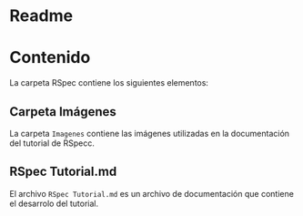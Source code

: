 # Readme

# Contenido

La carpeta RSpec contiene los siguientes elementos:

## Carpeta Imágenes

La carpeta `Imagenes` contiene las imágenes utilizadas en la documentación del tutorial de RSpecc.

## RSpec Tutorial.md

El archivo `RSpec Tutorial.md` es un archivo de documentación que contiene el desarrolo del tutorial.
